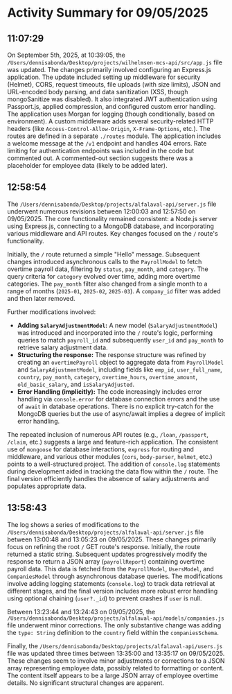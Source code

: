 # Activity Summary for 09/05/2025

## 11:07:29
On September 5th, 2025, at 10:39:05, the `/Users/dennisabonda/Desktop/projects/wilhelmsen-mcs-api/src/app.js` file was updated.  The changes primarily involved configuring an Express.js application.  The update included setting up middleware for security (Helmet), CORS, request timeouts, file uploads (with size limits), JSON and URL-encoded body parsing, and data sanitization (XSS, though mongoSanitize was disabled).  It also integrated  JWT authentication using Passport.js,  applied compression, and configured custom error handling.  The application uses Morgan for logging (though conditionally, based on environment).  A custom middleware adds several security-related HTTP headers (like `Access-Control-Allow-Origin`, `X-Frame-Options`, etc.). The routes are defined in a separate `./routes` module.  The application includes a welcome message at the `/v1` endpoint and handles 404 errors.  Rate limiting for authentication endpoints was included in the code but commented out.  A commented-out section suggests there was a placeholder for employee data (likely to be added later).


## 12:58:54
The `/Users/dennisabonda/Desktop/projects/alfalaval-api/server.js` file underwent numerous revisions between 12:00:03 and 12:57:50 on 09/05/2025.  The core functionality remained consistent: a Node.js server using Express.js, connecting to a MongoDB database, and incorporating various middleware and API routes.  Key changes focused on the `/` route's functionality.

Initially, the `/` route returned a simple "Hello" message.  Subsequent changes introduced asynchronous calls to the `PayrollModel` to fetch overtime payroll data, filtering by `status`, `pay_month`, and `category`.  The query criteria for `category` evolved over time, adding more overtime categories.  The `pay_month` filter also changed from a single month to a range of months (`2025-01`, `2025-02`, `2025-03`).  A `company_id` filter was added and then later removed.

Further modifications involved:

* **Adding `SalaryAdjustmentModel`:**  A new model (`SalaryAdjustmentModel`) was introduced and incorporated into the `/` route's logic, performing queries to match `payroll_id` and subsequently `user_id` and `pay_month` to retrieve salary adjustment data.
* **Structuring the response:**  The response structure was refined by creating an `overtimePayroll` object to aggregate data from `PayrollModel` and `SalaryAdjustmentModel`, including fields like `emp_id`, `user_full_name`, `country`, `pay_month`, `category`, `overtime_hours`, `overtime_amount`, `old_basic_salary`, and `isSalaryAdjusted`.
* **Error Handling (implicitly):** The code increasingly includes error handling via `console.error` for database connection errors and the use of `await` in database operations.  There is no explicit try-catch for the MongoDB queries but the use of async/await implies a degree of implicit error handling.

The repeated inclusion of numerous API routes (e.g., `/loan`, `/passport`, `/claim`, etc.) suggests a large and feature-rich application.  The consistent use of `mongoose` for database interactions, `express` for routing and middleware, and various other modules (`cors`, `body-parser`, `helmet`, etc.) points to a well-structured project.  The addition of `console.log` statements during development aided in tracking the data flow within the `/` route.  The final version efficiently handles the absence of salary adjustments and populates appropriate data.


## 13:58:43
The log shows a series of modifications to the `/Users/dennisabonda/Desktop/projects/alfalaval-api/server.js` file between 13:00:48 and 13:05:23 on 09/05/2025.  These changes primarily focus on refining the root  `/` GET route's response. Initially, the route returned a static string. Subsequent updates progressively modify the response to return a JSON array (`payrollReport`) containing overtime payroll data. This data is fetched from the `PayrollModel`, `UsersModel`, and `CompaniesModel`  through asynchronous database queries.  The modifications involve adding logging statements (`console.log`) to track data retrieval at different stages, and the final version includes more robust error handling using optional chaining (`user?._id`) to prevent crashes if `user` is null.

Between 13:23:44 and 13:24:43 on 09/05/2025, the `/Users/dennisabonda/Desktop/projects/alfalaval-api/models/companies.js` file underwent minor corrections. The only substantive change was adding the `type: String` definition to the `country` field within the `companiesSchema`.

Finally, the `/Users/dennisabonda/Desktop/projects/alfalaval-api/users.js` file was updated three times between 13:35:00 and 13:35:17 on 09/05/2025.  These changes seem to involve minor adjustments or corrections to a JSON array representing employee data, possibly related to formatting or content.  The content itself appears to be a large JSON array of employee overtime details.  No significant structural changes are apparent.
